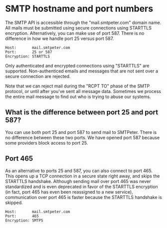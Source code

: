 # SMTP hostname and port numbers

The SMTP API is accessible through the "mail.smtpeter.com" domain name.
All mails must be submitted using secure connections using STARTTLS encryption.
Alternatively, you can make use of port 587. There is no difference in how
we handle port 25 versus port 587.

````
Host:       mail.smtpeter.com
Port:       25 or 587
Encryption: STARTTLS
````

Only authenticated and encrypted connections using "STARTTLS" are supported.
Non-authenticed emails and messages that are not sent over a secure connection 
are rejected.

Note that we can reject mail during the "RCPT TO" phase of the SMTP
protocol, or until after you've sent all message data. Sometimes we process 
the entire mail message to find out who is trying to abuse our systems.

## What is the difference between port 25 and port 587?

You can use both port 25 and port 587 to send mail to SMTPeter. There is no
difference between these two ports. We have opened port 587 because some 
providers block access to port 25.


## Port 465

As an alternative to ports 25 and 587, you can also connect to port 465.
This opens up a TCP connection in a secure state right away, and skips
the STARTTLS handshake. Although sending mail over port 465 was never
standardized and is even deprecated in favor of the STARTTLS encryption
(in fact, port 465 has even been reassigned to a new service), communication
over port 465 is faster because the STARTTLS handshake is skipped.

````
Host:       mail.smtpeter.com
Port:       465
Encryption: SMTPS
````

